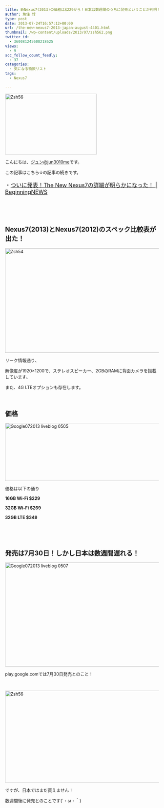 ```yaml
---
title: 新Nexus7(2013)の価格は$229から！日本は数週間のうちに発売ということが判明！
author: 魚住 惇
type: post
date: 2013-07-24T16:57:12+00:00
url: /the-new-nexus7-2013-japan-august-4401.html
thumbnail: /wp-content/uploads/2013/07/zsh562.png
twitter_id:
  - 360081245608218625
views:
  - 9
scc_follow_count_feedly:
  - 37
categories:
  - 気になる物欲リスト
tags:
  - Nexus7

---
```

<img decoding="async" loading="lazy" title="zsh56.png" src="/wp-content/uploads/2013/07/zsh56.png" alt="Zsh56" width="300" height="198" border="0" />

<!--more-->

こんにちは、[ジュン@jun3010me][1]です。

この記事はこちら↓の記事の続きです。

<p style="font-size: 18px;">
  ・<a rel="nofollow" href="http://192.168.11.200:8000/the-new-nexus7-google-breakfast-4386.html" target="_blank">ついに発表！The New Nexus7の詳細が明らかになった！ | BeginningNEWS</a>
</p>

 

 

## Nexus7(2013)とNexus7(2012)のスペック比較表が出た！

<img decoding="async" loading="lazy" title="zsh54.png" src="/wp-content/uploads/2013/07/zsh54.png" alt="Zsh54" width="600" height="341" border="0" /> 

リーク情報通り、

解像度が1920&#215;1200で、ステレオスピーカー、2GBのRAMに背面カメラを搭載しています。

また、4G LTEオプションも存在します。

 

## 価格

<img decoding="async" loading="lazy" title="google072013-liveblog-0505.png" src="/wp-content/uploads/2013/07/google072013-liveblog-0505.png" alt="Google072013 liveblog 0505" width="600" height="189" border="0" /> 

価格は以下の通り

**16GB Wi-Fi $229**

**32GB Wi-Fi $269**

**32GB LTE $349**

 

 

## 発売は7月30日！しかし日本は数週間遅れる！

<img decoding="async" loading="lazy" title="google072013-liveblog-0507.png" src="/wp-content/uploads/2013/07/google072013-liveblog-0507.png" alt="Google072013 liveblog 0507" width="600" height="339" border="0" /> 

play.google.comでは7月30日発売とのこと！

 

<img decoding="async" loading="lazy" title="zsh56.png" src="/wp-content/uploads/2013/07/zsh561.png" alt="Zsh56" width="519" height="300" border="0" /> 

ですが、日本ではまだ買えません！

数週間後に発売とのことです(´・ω・｀)

 

 [1]: https://twitter.com/jun3010me